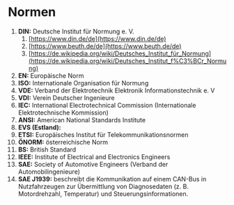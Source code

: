 # Normen

1.  **DIN:** Deutsche Institut für Normung e. V.
    1.  [https://www.din.de/de](https://www.din.de/de)
    2.  [https://www.beuth.de/de](https://www.beuth.de/de)
    3.  [https://de.wikipedia.org/wiki/Deutsches_Institut_für_Normung](https://de.wikipedia.org/wiki/Deutsches_Institut_f%C3%BCr_Normung)
2.  **EN:** Europäische Norm
3.  **ISO:** Internationale Organisation für Normung
4.  **VDE:** Verband der Elektrotechnik Elektronik Informationstechnik e. V
5.  **VDI:** Verein Deutscher Ingenieure
6.  **IEC:** International Electrotechnical Commission (Internationale Elektrotechnische Kommission)
7.  **ANSI:** American National Standards Institute
8.  **EVS (Estland):**
9.  **ETSI:** Europäisches Institut für Telekommunikationsnormen
10.  **ÖNORM:** österreichische Norm
11.  **BS:** British Standard
12.  **IEEE:** Institute of Electrical and Electronics Engineers
13.  **SAE:** Society of Automotive Engineers (Verband der Automobilingenieure)
14.  **SAE J1939:** beschreibt die Kommunikation auf einem CAN-Bus in Nutzfahrzeugen zur Übermittlung von Diagnosedaten (z. B. Motordrehzahl, Temperatur) und Steuerungsinformationen.
